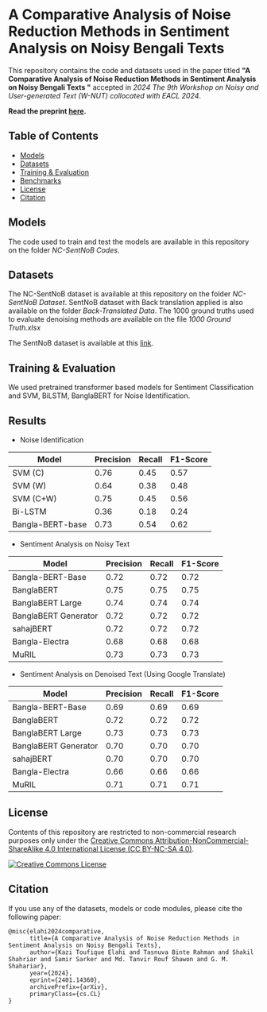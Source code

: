 # A Comparative Analysis of Noise Reduction Methods in Sentiment Analysis on Noisy Bengali Texts

This repository contains the code and datasets used in the paper titled **"A Comparative Analysis of Noise Reduction Methods in Sentiment Analysis on Noisy Bengali Texts
"** accepted in *2024 The 9th Workshop on Noisy and User-generated Text (W-NUT) collocated with EACL 2024*.

**Read the preprint [here](https://www.arxiv.org/abs/2401.14360).**

## Table of Contents

  - [Models](#models)
  - [Datasets](#datasets)
  - [Training & Evaluation](#training--evaluation)
  - [Benchmarks](#benchmarks)
  - [License](#license)
  - [Citation](#citation)

## Models

The code used to train and test the models are available in this repository on the folder *NC-SentNoB Codes*.


## Datasets

The NC-SentNoB dataset is available at this repository on the folder *NC-SentNoB Dataset*.
SentNoB dataset with Back translation applied is also available on the folder *Back-Translated Data*.
The 1000 ground truths used to evaluate denoising methods are available on the file *1000 Ground Truth.xlsx*

The SentNoB dataset is available at this [link](https://github.com/KhondokerIslam/SentNoB).


## Training & Evaluation

We used pretrained transformer based models for Sentiment Classification and SVM, BiLSTM, BanglaBERT for Noise Identification.

## Results
 
* Noise Identification

| Model           |  Precision | Recall  | F1-Score  |
|-----------------|------------|---------|-----------|
|SVM (C)          |  0.76      | 0.45    | 0.57      |
|SVM (W)          |  0.64      | 0.38    | 0.48      |
|SVM (C+W)        |  0.75      | 0.45    | 0.56      |
|Bi-LSTM          |  0.36      | 0.18    | 0.24      |
|Bangla-BERT-base |  0.73      | 0.54    | 0.62      |

* Sentiment Analysis on Noisy Text

| Model | Precision | Recall  | F1-Score  |
|-------|-----------|---------|-----------|
|Bangla-BERT-Base     | 0.72  | 0.72  | 0.72  |
|BanglaBERT           | 0.75  | 0.75  | 0.75  |
|BanglaBERT Large     | 0.74  | 0.74  | 0.74  |
|BanglaBERT Generator | 0.72  | 0.72  | 0.72  |
|sahajBERT            | 0.72  | 0.72  | 0.72  |
|Bangla-Electra       | 0.68  | 0.68  | 0.68  |
|MuRIL                | 0.73  | 0.73  | 0.73  |

* Sentiment Analysis on Denoised Text (Using Google Translate)

| Model | Precision | Recall  | F1-Score  |
|-------|-----------|---------|-----------|
|Bangla-BERT-Base     | 0.69  | 0.69  | 0.69  |
|BanglaBERT           | 0.72  | 0.72  | 0.72  |
|BanglaBERT Large     | 0.73  | 0.73  | 0.73  |
|BanglaBERT Generator | 0.70  | 0.70  | 0.70  |
|sahajBERT            | 0.70  | 0.70  | 0.70  |
|Bangla-Electra       | 0.66  | 0.66  | 0.66  |
|MuRIL                | 0.71  | 0.71  | 0.71  |

## License
Contents of this repository are restricted to non-commercial research purposes only under the [Creative Commons Attribution-NonCommercial-ShareAlike 4.0 International License (CC BY-NC-SA 4.0)](https://creativecommons.org/licenses/by-nc-sa/4.0/). 

<a rel="license" href="http://creativecommons.org/licenses/by-nc-sa/4.0/"><img alt="Creative Commons License" style="border-width:0" src="https://i.creativecommons.org/l/by-nc-sa/4.0/88x31.png" /></a>

## Citation
If you use any of the datasets, models or code modules, please cite the following paper:
```
@misc{elahi2024comparative,
      title={A Comparative Analysis of Noise Reduction Methods in Sentiment Analysis on Noisy Bengali Texts}, 
      author={Kazi Toufique Elahi and Tasnuva Binte Rahman and Shakil Shahriar and Samir Sarker and Md. Tanvir Rouf Shawon and G. M. Shahariar},
      year={2024},
      eprint={2401.14360},
      archivePrefix={arXiv},
      primaryClass={cs.CL}
}
```

